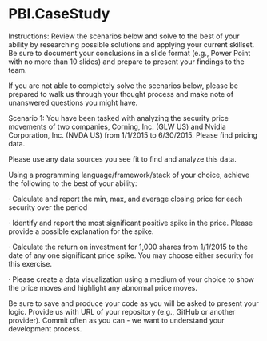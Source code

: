 # PBI.CaseStudy


Instructions: Review the scenarios below and solve to the best of your ability by researching possible solutions and applying your current skillset. Be sure to document your conclusions in a slide format (e.g., Power Point with no more than 10 slides) and prepare to present your findings to the team.

If you are not able to completely solve the scenarios below, please be prepared to walk us through your thought process and make note of unanswered questions you might have.

Scenario 1: You have been tasked with analyzing the security price movements of two companies, Corning, Inc. (GLW US) and Nvidia Corporation, Inc. (NVDA US) from 1/1/2015 to 6/30/2015. Please find pricing data.

Please use any data sources you see fit to find and analyze this data.

Using a programming language/framework/stack of your choice, achieve the following to the best of your ability:

· Calculate and report the min, max, and average closing price for each security over the period

· Identify and report the most significant positive spike in the price. Please provide a possible explanation for the spike.

· Calculate the return on investment for 1,000 shares from 1/1/2015 to the date of any one significant price spike. You may choose either security for this exercise.

· Please create a data visualization using a medium of your choice to show the price moves and highlight any abnormal price moves.

Be sure to save and produce your code as you will be asked to present your logic. Provide us with URL of your repository (e.g., GitHub or another provider). Commit often as you can - we want to understand your development process.
